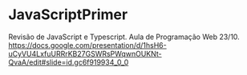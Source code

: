 # JavaScriptPrimer
Revisão de JavaScript e Typescript. Aula de Programação Web 23/10. https://docs.google.com/presentation/d/1hsH6-uCyVU4LxfuURRrKB27GSWRsPWqwnOUKNt-QvaA/edit#slide=id.gc6f919934_0_0
